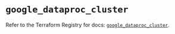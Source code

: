 # `google_dataproc_cluster`

Refer to the Terraform Registry for docs: [`google_dataproc_cluster`](https://registry.terraform.io/providers/hashicorp/google/6.26.0/docs/resources/dataproc_cluster).
